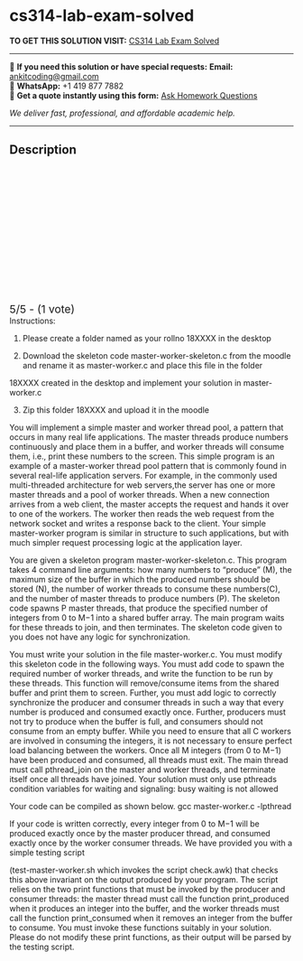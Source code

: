 # cs314-lab-exam-solved
**TO GET THIS SOLUTION VISIT:** [CS314 Lab Exam Solved](https://www.ankitcodinghub.com/product/cs-314-operating-systems-lab-exam-solved/)


---

📩 **If you need this solution or have special requests:** **Email:** ankitcoding@gmail.com  
📱 **WhatsApp:** +1 419 877 7882  
📄 **Get a quote instantly using this form:** [Ask Homework Questions](https://www.ankitcodinghub.com/services/ask-homework-questions/)

*We deliver fast, professional, and affordable academic help.*

---

<h2>Description</h2>



<div class="kk-star-ratings kksr-auto kksr-align-center kksr-valign-top" data-payload="{&quot;align&quot;:&quot;center&quot;,&quot;id&quot;:&quot;114581&quot;,&quot;slug&quot;:&quot;default&quot;,&quot;valign&quot;:&quot;top&quot;,&quot;ignore&quot;:&quot;&quot;,&quot;reference&quot;:&quot;auto&quot;,&quot;class&quot;:&quot;&quot;,&quot;count&quot;:&quot;1&quot;,&quot;legendonly&quot;:&quot;&quot;,&quot;readonly&quot;:&quot;&quot;,&quot;score&quot;:&quot;5&quot;,&quot;starsonly&quot;:&quot;&quot;,&quot;best&quot;:&quot;5&quot;,&quot;gap&quot;:&quot;4&quot;,&quot;greet&quot;:&quot;Rate this product&quot;,&quot;legend&quot;:&quot;5\/5 - (1 vote)&quot;,&quot;size&quot;:&quot;24&quot;,&quot;title&quot;:&quot;CS314  Lab Exam Solved&quot;,&quot;width&quot;:&quot;138&quot;,&quot;_legend&quot;:&quot;{score}\/{best} - ({count} {votes})&quot;,&quot;font_factor&quot;:&quot;1.25&quot;}">

<div class="kksr-stars">

<div class="kksr-stars-inactive">
            <div class="kksr-star" data-star="1" style="padding-right: 4px">


<div class="kksr-icon" style="width: 24px; height: 24px;"></div>
        </div>
            <div class="kksr-star" data-star="2" style="padding-right: 4px">


<div class="kksr-icon" style="width: 24px; height: 24px;"></div>
        </div>
            <div class="kksr-star" data-star="3" style="padding-right: 4px">


<div class="kksr-icon" style="width: 24px; height: 24px;"></div>
        </div>
            <div class="kksr-star" data-star="4" style="padding-right: 4px">


<div class="kksr-icon" style="width: 24px; height: 24px;"></div>
        </div>
            <div class="kksr-star" data-star="5" style="padding-right: 4px">


<div class="kksr-icon" style="width: 24px; height: 24px;"></div>
        </div>
    </div>

<div class="kksr-stars-active" style="width: 138px;">
            <div class="kksr-star" style="padding-right: 4px">


<div class="kksr-icon" style="width: 24px; height: 24px;"></div>
        </div>
            <div class="kksr-star" style="padding-right: 4px">


<div class="kksr-icon" style="width: 24px; height: 24px;"></div>
        </div>
            <div class="kksr-star" style="padding-right: 4px">


<div class="kksr-icon" style="width: 24px; height: 24px;"></div>
        </div>
            <div class="kksr-star" style="padding-right: 4px">


<div class="kksr-icon" style="width: 24px; height: 24px;"></div>
        </div>
            <div class="kksr-star" style="padding-right: 4px">


<div class="kksr-icon" style="width: 24px; height: 24px;"></div>
        </div>
    </div>
</div>


<div class="kksr-legend" style="font-size: 19.2px;">
            5/5 - (1 vote)    </div>
    </div>
Instructions:

1. Please create a folder named as your rollno 18XXXX in the desktop

2. Download the skeleton code master-worker-skeleton.c from the moodle and rename it as master-worker.c and place this file in the folder

18XXXX created in the desktop and implement your solution in master-worker.c

3. Zip this folder 18XXXX and upload it in the moodle

You will implement a simple master and worker thread pool, a pattern that occurs in many real life applications. The master threads produce numbers continuously and place them in a buffer, and worker threads will consume them, i.e., print these numbers to the screen. This simple program is an example of a master-worker thread pool pattern that is commonly found in several real-life application servers. For example, in the commonly used multi-threaded architecture for web servers,the server has one or more master threads and a pool of worker threads. When a new connection arrives from a web client, the master accepts the request and hands it over to one of the workers. The worker then reads the web request from the network socket and writes a response back to the client. Your simple master-worker program is similar in structure to such applications, but with much simpler request processing logic at the application layer.

You are given a skeleton program master-worker-skeleton.c. This program takes 4 command line arguments: how many numbers to “produce” (M), the maximum size of the buffer in which the produced numbers should be stored (N), the number of worker threads to consume these numbers(C), and the number of master threads to produce numbers (P). The skeleton code spawns P master threads, that produce the specified number of integers from 0 to M−1 into a shared buffer array. The main program waits for these threads to join, and then terminates. The skeleton code given to you does not have any logic for synchronization.

You must write your solution in the file master-worker.c. You must modify this skeleton code in the following ways. You must add code to spawn the required number of worker threads, and write the function to be run by these threads. This function will remove/consume items from the shared buffer and print them to screen. Further, you must add logic to correctly synchronize the producer and consumer threads in such a way that every number is produced and consumed exactly once. Further, producers must not try to produce when the buffer is full, and consumers should not consume from an empty buffer. While you need to ensure that all C workers are involved in consuming the integers, it is not necessary to ensure perfect load balancing between the workers. Once all M integers (from 0 to M−1) have been produced and consumed, all threads must exit. The main thread must call pthread_join on the master and worker threads, and terminate itself once all threads have joined. Your solution must only use pthreads condition variables for waiting and signaling: busy waiting is not allowed

Your code can be compiled as shown below. gcc master-worker.c -lpthread

If your code is written correctly, every integer from 0 to M−1 will be produced exactly once by the master producer thread, and consumed exactly once by the worker consumer threads. We have provided you with a simple testing script

(test-master-worker.sh which invokes the script check.awk) that checks this above invariant on the output produced by your program. The script relies on the two print functions that must be invoked by the producer and consumer threads: the master thread must call the function print_produced when it produces an integer into the buffer, and the worker threads must call the function print_consumed when it removes an integer from the buffer to consume. You must invoke these functions suitably in your solution. Please do not modify these print functions, as their output will be parsed by the testing script.

